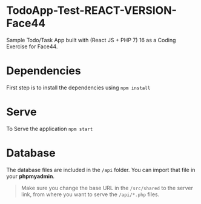 # TodoApp-Test-REACT-VERSION-Face44

Sample Todo/Task App built with (React JS  + PHP 7) 16 as a Coding Exercise for Face44. 

# Dependencies

First step is to install the dependencies using `npm install`

# Serve

To Serve the application `npm start`

# Database

The database files are included in the `/api` folder. You can import that file in your **phpmyadmin**.

> Make sure you change the base URL in the `/src/shared` to the server link, from where you want to serve the `/api/*.php` files.
